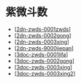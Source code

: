 # 紫微斗数

- [[2dn-zwds-0001zwds]]
- [[2dn-zwds-0002gong]]
- [[2dn-zwds-0003xing]]
- [[2dn-zwds-9000jiepan]]
- [[3doc-zwds-0001lifa]]
- [[3doc-zwds-0002gong]]
- [[3doc-zwds-0003xing]]
- [[3doc-zwds-0003xing2]]


[//begin]: # "Autogenerated link references for markdown compatibility"
[2dn-zwds-0001zwds]: 2dn-zwds-0001zwds.md "紫微斗术排盘"
[2dn-zwds-0002gong]: 2dn-zwds-0002gong.md "紫微解盘十二宫"
[2dn-zwds-0003xing]: 2dn-zwds-0003xing.md "紫微解盘星辰"
[2dn-zwds-9000jiepan]: 2dn-zwds-9000jiepan.md "2dn-zwds-9000jiepan"
[3doc-zwds-0001lifa]: 3doc-zwds-0001lifa.md "紫薇斗数历法原理"
[3doc-zwds-0002gong]: 3doc-zwds-0002gong.md "紫微斗数十二宫含义（超详细）"
[3doc-zwds-0003xing]: 3doc-zwds-0003xing.md "紫微斗数十四主星介绍（详细版）"
[3doc-zwds-0003xing2]: 3doc-zwds-0003xing2.md "四张图片，轻松学会紫微斗数诸星特点！"
[//end]: # "Autogenerated link references"